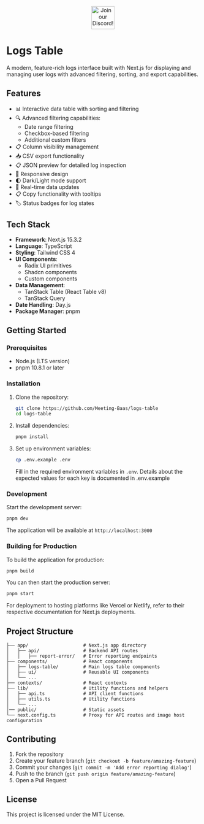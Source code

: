 <p align="center"><a href="https://discord.com/invite/dsvFgDTr6c"><img height="60px" src="https://user-images.githubusercontent.com/31022056/158916278-4504b838-7ecb-4ab9-a900-7dc002aade78.png" alt="Join our Discord!"></a></p>

# Logs Table

A modern, feature-rich logs interface built with Next.js for displaying and managing user logs with advanced filtering, sorting, and export capabilities.

## Features

- 📊 Interactive data table with sorting and filtering
- 🔍 Advanced filtering capabilities:
  - Date range filtering
  - Checkbox-based filtering
  - Additional custom filters
- 📋 Column visibility management
- 📥 CSV export functionality
- 📋 JSON preview for detailed log inspection
- 📱 Responsive design
- 🌓 Dark/Light mode support
- 🔄 Real-time data updates
- 📋 Copy functionality with tooltips
- 🏷️ Status badges for log states

## Tech Stack

- **Framework**: Next.js 15.3.2
- **Language**: TypeScript
- **Styling**: Tailwind CSS 4
- **UI Components**:
  - Radix UI primitives
  - Shadcn components
  - Custom components
- **Data Management**:
  - TanStack Table (React Table v8)
  - TanStack Query
- **Date Handling**: Day.js
- **Package Manager**: pnpm

## Getting Started

### Prerequisites

- Node.js (LTS version)
- pnpm 10.8.1 or later

### Installation

1. Clone the repository:

   ```bash
   git clone https://github.com/Meeting-Baas/logs-table
   cd logs-table
   ```

2. Install dependencies:

   ```bash
   pnpm install
   ```

3. Set up environment variables:

   ```bash
   cp .env.example .env
   ```

   Fill in the required environment variables in `.env`. Details about the expected values for each key is documented in .env.example

### Development

Start the development server:
```bash
pnpm dev
```

The application will be available at `http://localhost:3000`

 ### Building for Production  
  
To build the application for production:  
  
```bash  
pnpm build  
```  
  
You can then start the production server:  
  
```bash  
pnpm start  
```  
  
For deployment to hosting platforms like Vercel or Netlify, refer to their respective documentation for Next.js deployments.  

## Project Structure

```text
├── app/                    # Next.js app directory
│   ├── api/                # Backend API routes  
│   │   ├── report-error/   # Error reporting endpoints 
├── components/             # React components
│   ├── logs-table/         # Main logs table components
│   ├── ui/                 # Reusable UI components
│   └── ...
├── contexts/               # React contexts
├── lib/                    # Utility functions and helpers
│   ├── api.ts              # API client functions
│   ├── utils.ts            # Utility functions
│   └── ...
│── public/                 # Static assets
└── next.config.ts          # Proxy for API routes and image host configuration
```

## Contributing

1. Fork the repository
2. Create your feature branch (`git checkout -b feature/amazing-feature`)
3. Commit your changes (`git commit -m 'Add error reporting dialog'`)
4. Push to the branch (`git push origin feature/amazing-feature`)
5. Open a Pull Request

## License

This project is licensed under the MIT License.


